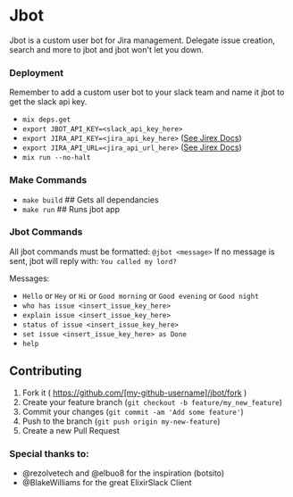 # Jbot

Jbot is a custom user bot for Jira management.
Delegate issue creation, search and more to jbot
and jbot won't let you down.

### Deployment
Remember to add a custom user bot to
your slack team and name it jbot to
get the slack api key.

- `mix deps.get`
- `export JBOT_API_KEY=<slack_api_key_here>`
- `export JIRA_API_KEY=<jira_api_key_here>` ([See Jirex Docs](https://github.com/Waasi/jirex))
- `export JIRA_API_URL=<jira_api_url_here>` ([See Jirex Docs](https://github.com/Waasi/jirex))
- `mix run --no-halt`

### Make Commands

- `make build` ## Gets all dependancies
- `make run` ## Runs jbot app

### Jbot Commands

All jbot commands must be formatted: `@jbot <message>`
If no message is sent, jbot will reply with: `You called my lord?`

Messages:

- `Hello` or `Hey` or `Hi` or `Good morning` or `Good evening` or `Good night`
- `who has issue <insert_issue_key_here>`
- `explain issue <insert_issue_key_here>`
- `status of issue <insert_issue_key_here>`
- `set issue <insert_issue_key_here> as Done`
- `help`

## Contributing

1. Fork it ( https://github.com/[my-github-username]/jbot/fork )
2. Create your feature branch (`git checkout -b feature/my_new_feature`)
3. Commit your changes (`git commit -am 'Add some feature'`)
4. Push to the branch (`git push origin my-new-feature`)
5. Create a new Pull Request

### Special thanks to:

- @rezolvetech and @elbuo8 for the inspiration (botsito)
- @BlakeWilliams for the great ElixirSlack Client
